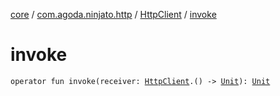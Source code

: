 [core](../../index.md) / [com.agoda.ninjato.http](../index.md) / [HttpClient](index.md) / [invoke](./invoke.md)

# invoke

`operator fun invoke(receiver: `[`HttpClient`](index.md)`.() -> `[`Unit`](https://kotlinlang.org/api/latest/jvm/stdlib/kotlin/-unit/index.html)`): `[`Unit`](https://kotlinlang.org/api/latest/jvm/stdlib/kotlin/-unit/index.html)